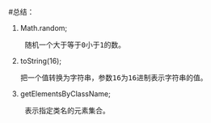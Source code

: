#总结：
1.  Math.random;<br><pre>
    随机一个大于等于0小于1的数。
2.  toString(16);<br><pre>
    把一个值转换为字符串，参数16为16进制表示字符串的值。
3.  getElementsByClassName;<br><pre>
    表示指定类名的元素集合。

